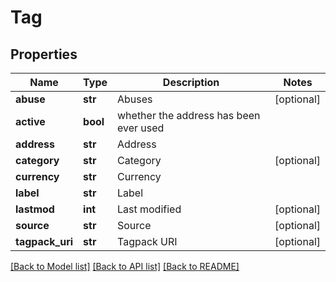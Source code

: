 # Tag

## Properties
Name | Type | Description | Notes
------------ | ------------- | ------------- | -------------
**abuse** | **str** | Abuses | [optional] 
**active** | **bool** | whether the address has been ever used | 
**address** | **str** | Address | 
**category** | **str** | Category | [optional] 
**currency** | **str** | Currency | 
**label** | **str** | Label | 
**lastmod** | **int** | Last modified | [optional] 
**source** | **str** | Source | [optional] 
**tagpack_uri** | **str** | Tagpack URI | [optional] 

[[Back to Model list]](../README.md#documentation-for-models) [[Back to API list]](../README.md#documentation-for-api-endpoints) [[Back to README]](../README.md)


